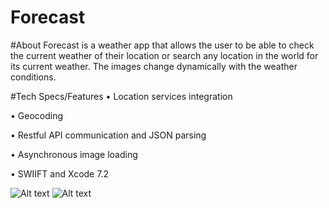 # Forecast
#About 
Forecast is a weather app that allows the user to be able to check the current weather of their location or search any location in the world for its current weather. The images change dynamically with the weather conditions.

#Tech Specs/Features
•	Location services integration

•	Geocoding 

•	Restful API communication and JSON parsing

•	Asynchronous image loading

•	SWIIFT and Xcode 7.2

![Alt text](https://cloud.githubusercontent.com/assets/14354950/12144282/9a86fecc-b454-11e5-83c1-aade880d189a.png) ![Alt text](https://cloud.githubusercontent.com/assets/14354950/12144283/9a906ffc-b454-11e5-802d-2e9d0962a4f8.png)
